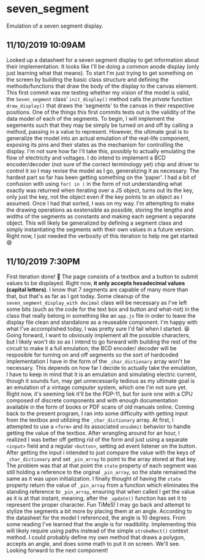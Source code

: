 # seven_segment
Emulation of a seven segment display.
## 11/10/2019 10:09AM
Looked up a datasheet for a seven segment display to get information about 
their implementation. It looks like I'll be doing a common anode display (only just learning what that means).
To start I'm just trying to get something on the screen by building the 
basic class structure and defining the methods/functions that draw the body
of the display to the canvas element. This first commit was me testing whether 
my vision of the model is valid, the `Seven_segment` class' `init_display()`
method calls the _private_ function `draw_display()` that draws the 'segments'
to the canvas in their respective positions. One of the things this first commits tests out
is the validity of the data model of each of the segments. To begin, I will implement 
the segements such that they may be simply be turned on and off by calling a method, 
passing in a value to represent. However, the ultimate goal is to generalize the model 
into an actual emulation of the real-life component, exposing its pins and their states 
as the mechanism for controlling the display. I'm not sure how far I'll take this, 
possibly to actually emulating the flow of electricity and voltages. I do intend to 
implement a BCD encoder/decoder (not sure of the correct terminology yet) chip and 
driver to control it so I may revise the model as I go, generalizing it as necessary.
The hardest part so far has been getting something on the 'paper'. I had a bit of confusion 
with using `for( in )` in the form of not understanding what exactly was returned when 
iterating over a JS object, turns out its the key, only just the key, not the object even if
the key points to an object as I assumed. Once I had that sorted, I was on my way. I'm 
attempting to make the drawing operations as exstensible as possible, storing the lengths 
and widths of the segments as constants and making each segment a separate object. This 
will likely be generalized by defining a segment class and simply instantiating the segments with
their own values in a future version. Right now, I just needed the verbosity of this iteration 
to help me get started :smile:
## 11/10/2019 7:30PM
First iteration done! :tada: The page consists of a textbox and a button to submit values to be displayed.
Right now, __it only accepts hexadecimal values (capital letters)__. I know that 7 segments are capable of 
many more than that, but that's as far as I got today. Some cleanup of the `seven_segment_display_with decimal`
class will be necessary as I've left some bits (such as the code for the text box and button and what-not) in 
the class that really belong in something like an `app.js` file in order to leave the display file clean and 
standalone as a reuseable component. I'm happy with what I've accomplished today, I was pretty sure I'd fail when
I started. :laughing: Going forward, I want to obviously implement all the possible characters, but I likely won't 
do so as I intend to go forward with building the rest of the circuit to make it a full emulation; the BCD encoder/
decoder will be resposible for turning on and off segments so the sort of hardcoded implementation I have in the 
form of the `_char_dictionary` array won't be necessary. This depends on how far I decide to actually take the emulation,
I have to keep in mind that it is an emulation and simulating electric current, though it sounds fun, may get unnecessarily
tedious as my ultimate goal is an emulation of a vintage computer system, which one I'm not sure yet. Right now, it's seeming
liek it'll be the PDP-11, but for sure one with a CPU composed of discrete components and with enough documentation available in 
the form of books or PDF scans of old manuals online. Coming back to the present program, I ran into some difficulty with 
getting input from the textbox and utilizing the `_char_dictionary` array. At first, I attempted to use a `<form>` and its 
associated `onsubmit` behavior to handle getting the value of the textbox. After wrangling around for an hour, I realized 
I was better off getting rid of the form and just using a separate `<input>` field and a regular `<button>`, setting 
ad event listener on the button. After getting the input i intended to just compare the value with the keys of `_char_dictionary`
and set `_pin_array` to point to the array stored at that key. The problem was that at that point the `state` property of 
each segment was still holding a reference to the orginal `_pin_array`, so the state remained the same as it was upon 
initialization. I finally thought of having the `state` property return the value of `_pin_array` from a function which 
eliminates the standing reference to `_pin_array`, ensuring that when called I get the value as it is at that instant, 
meaning, after the `_update()` function has set it to represent the proper character. Fun TiMeS! I may go back and attempt
to stylize the segments a bit more by placing them at an angle. According to the datasheet for the model I referenced, the
angle is 10 degrees. From some reading I've learned that the angle is for readibility. Implementing this will likely require 
using paths instead of the simple `strokeRect()` context method. I could probably define my own method that draws a polygon, accepts an angle, and does some math to put it on screen. We'll see.
Looking forward to the next component!


